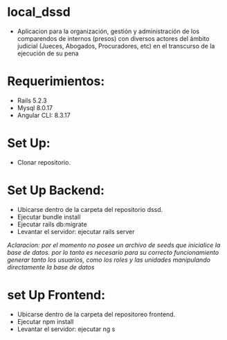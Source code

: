 # local_dssd
  
  * Aplicacion para la organización, gestión y
administración de los comparendos de internos (presos) con diversos actores del ámbito judicial
(Jueces, Abogados, Procuradores, etc) en el transcurso de la ejecución de su pena
  
# Requerimientos:

  * Rails 5.2.3
  * Mysql 8.0.17
  * Angular CLI: 8.3.17
  
# Set Up:

  * Clonar repositorio.

# Set Up Backend:

  * Ubicarse dentro de la carpeta del repositorio dssd.
  * Ejecutar bundle install
  * Ejecutar rails db:migrate
  * Levantar el servidor: ejecutar rails server
  
  *Aclaracion: por el momento no posee un archivo de seeds que inicialice la base de datos. por lo tanto es necesario para su correcto funcionamiento generar tanto los usuarios, como los roles y las unidades manipulando directamente la base de datos*
  
# set Up Frontend:
  
  * Ubicarse dentro de la carpeta del repositoreo frontend.
  * Ejecutar npm install
  * Levantar el servidor: ejecutar ng s

